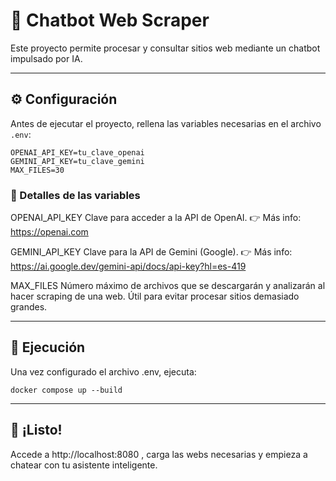 # 🧠 Chatbot Web Scraper

Este proyecto permite procesar y consultar sitios web mediante un chatbot impulsado por IA.

---

## ⚙️ Configuración

Antes de ejecutar el proyecto, rellena las variables necesarias en el archivo `.env`:

```env
OPENAI_API_KEY=tu_clave_openai
GEMINI_API_KEY=tu_clave_gemini
MAX_FILES=30
```

### 📌 Detalles de las variables
OPENAI_API_KEY
Clave para acceder a la API de OpenAI.
👉 Más info: https://openai.com

GEMINI_API_KEY
Clave para la API de Gemini (Google).
👉 Más info: https://ai.google.dev/gemini-api/docs/api-key?hl=es-419

MAX_FILES
Número máximo de archivos que se descargarán y analizarán al hacer scraping de una web.
Útil para evitar procesar sitios demasiado grandes.

---

## 🚀 Ejecución
Una vez configurado el archivo .env, ejecuta:

```
docker compose up --build
```
---

## 🎉 ¡Listo!
Accede a http://localhost:8080 , carga las webs necesarias y empieza a chatear con tu asistente inteligente.